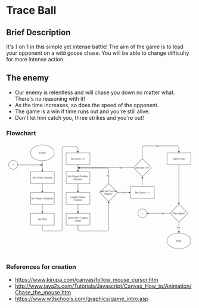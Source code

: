 # Trace Ball

## Brief Description
It's 1 on 1 in this simple yet intense battle! The aim of the game is to lead your opponent on a wild goose chase. You will be able to change difficulty for more intense action.

## The enemy
* Our enemy is relentless and will chase you down no matter what. There's no reasoning with it!
* As the time increases, so does the speed of the opponent.
* The game is a win if time runs out and you're still alive.
* Don't let him catch you, three strikes and you're out!

### Flowchart
![Flowchart](https://github.com/LBruni98/Project-001/blob/master/Flow%20Chart.png)

### References for creation
* https://www.kirupa.com/canvas/follow_mouse_cursor.htm
* http://www.java2s.com/Tutorials/Javascript/Canvas_How_to/Animation/Chase_the_mouse.htm
* https://www.w3schools.com/graphics/game_intro.asp
